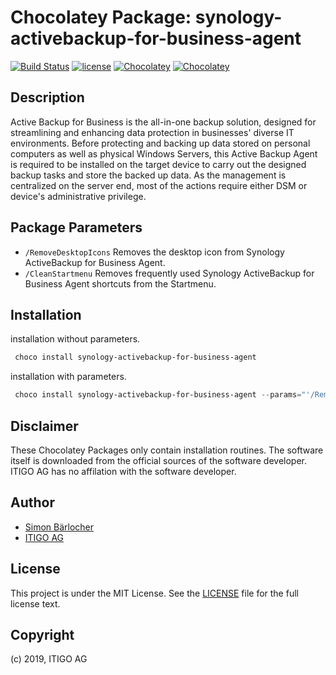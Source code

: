# Chocolatey Package: synology-activebackup-for-business-agent

[![Build Status](https://img.shields.io/travis/itigoag/chocolatey.synology-activebackup-for-business-agent?style=flat-square)](https://travis-ci.org/itigoag/chocolatey.synology-activebackup-for-business-agent) [![license](https://img.shields.io/github/license/mashape/apistatus.svg?style=popout-square)](licence) [![Chocolatey](https://img.shields.io/chocolatey/v/synology-activebackup-for-business-agent?label=package%20version)](https://chocolatey.org/packages/synology-activebackup-for-business-agent) [![Chocolatey](https://img.shields.io/chocolatey/dt/synology-activebackup-for-business-agent?label=package%20downloads&style=flat-square)](https://chocolatey.org/packages/synology-activebackup-for-business-agent)

## Description

Active Backup for Business is the all-in-one backup solution, designed for streamlining and enhancing data protection in businesses' diverse IT environments. Before protecting and backing up data stored on personal computers as well as physical Windows Servers, this Active Backup Agent is required to be installed on the target device to carry out the designed backup tasks and store the backed up data. As the management is centralized on the server end, most of the actions require either DSM or device's administrative privilege.

## Package Parameters

- `/RemoveDesktopIcons` Removes the desktop icon from Synology ActiveBackup for Business Agent.
- `/CleanStartmenu` Removes frequently used Synology ActiveBackup for Business Agent shortcuts from the Startmenu.

## Installation

installation without parameters.

```ps1
 choco install synology-activebackup-for-business-agent
```

installation with parameters.

```ps1
 choco install synology-activebackup-for-business-agent --params="'/RemoveDesktopIcons /CleanStartmenu'"
```

## Disclaimer

These Chocolatey Packages only contain installation routines. The software itself is downloaded from the official sources of the software developer. ITIGO AG has no affilation with the software developer.

## Author

- [Simon Bärlocher](https://sbaerlocher.ch)
- [ITIGO AG](https://www.itigo.ch)

## License

This project is under the MIT License. See the [LICENSE](licence) file for the full license text.

## Copyright

(c) 2019, ITIGO AG
